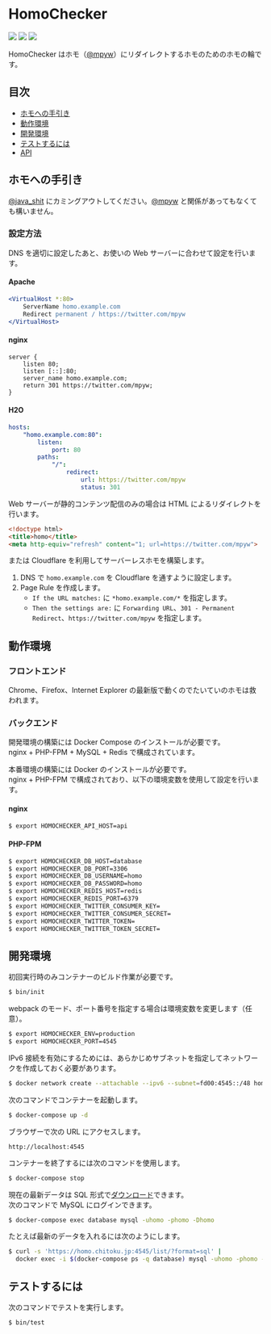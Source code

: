 HomoChecker
===========

[![][workflow-badge]][workflow-link]
[![][climate-badge]][climate-link]
[![][homo-badge]][homo-link]

HomoChecker はホモ（[@mpyw](https://twitter.com/mpyw)）にリダイレクトするホモのためのホモの輪です。

## 目次

- [ホモへの手引き](#ホモへの手引き)
- [動作環境](#動作環境)
- [開発環境](#開発環境)
- [テストするには](#テストするには)
- [API](/api/README.md)

## ホモへの手引き

[@java\_shit](https://twitter.com/java_shit) にカミングアウトしてください。[@mpyw](https://twitter.com/mpyw) と関係があってもなくても構いません。

### 設定方法

DNS を適切に設定したあと、お使いの Web サーバーに合わせて設定を行います。

#### Apache

```apache
<VirtualHost *:80>
    ServerName homo.example.com
    Redirect permanent / https://twitter.com/mpyw
</VirtualHost>
```

#### nginx

```nginx
server {
    listen 80;
    listen [::]:80;
    server_name homo.example.com;
    return 301 https://twitter.com/mpyw;
}
```

#### H2O

```yaml
hosts:
    "homo.example.com:80":
        listen:
            port: 80
        paths:
            "/":
                redirect:
                    url: https://twitter.com/mpyw
                    status: 301
```

Web サーバーが静的コンテンツ配信のみの場合は HTML によるリダイレクトを行います。

```html
<!doctype html>
<title>homo</title>
<meta http-equiv="refresh" content="1; url=https://twitter.com/mpyw">
```

または Cloudflare を利用してサーバーレスホモを構築します。

1. DNS で `homo.example.com` を Cloudflare を通すように設定します。
2. Page Rule を作成します。
    - `If the URL matches:` に `*homo.example.com/*` を指定します。
    - `Then the settings are:` に `Forwarding URL`、`301 - Permanent Redirect`、`https://twitter.com/mpyw` を指定します。

## 動作環境

### フロントエンド

Chrome、Firefox、Internet Explorer の最新版で動くのでたいていのホモは救われます。

### バックエンド

開発環境の構築には Docker Compose のインストールが必要です。  
nginx + PHP-FPM + MySQL + Redis で構成されています。

本番環境の構築には Docker のインストールが必要です。  
nginx + PHP-FPM で構成されており、以下の環境変数を使用して設定を行います。

#### nginx

```sh
$ export HOMOCHECKER_API_HOST=api
```

#### PHP-FPM

```sh
$ export HOMOCHECKER_DB_HOST=database
$ export HOMOCHECKER_DB_PORT=3306
$ export HOMOCHECKER_DB_USERNAME=homo
$ export HOMOCHECKER_DB_PASSWORD=homo
$ export HOMOCHECKER_REDIS_HOST=redis
$ export HOMOCHECKER_REDIS_PORT=6379
$ export HOMOCHECKER_TWITTER_CONSUMER_KEY=
$ export HOMOCHECKER_TWITTER_CONSUMER_SECRET=
$ export HOMOCHECKER_TWITTER_TOKEN=
$ export HOMOCHECKER_TWITTER_TOKEN_SECRET=
```

## 開発環境

初回実行時のみコンテナーのビルド作業が必要です。

```sh
$ bin/init
```

webpack のモード、ポート番号を指定する場合は環境変数を変更します（任意）。

```sh
$ export HOMOCHECKER_ENV=production
$ export HOMOCHECKER_PORT=4545
```

IPv6 接続を有効にするためには、あらかじめサブネットを指定してネットワークを作成しておく必要があります。

```sh
$ docker network create --attachable --ipv6 --subnet=fd00:4545::/48 homochecker_ipv6
```

次のコマンドでコンテナーを起動します。

```sh
$ docker-compose up -d
```

ブラウザーで次の URL にアクセスします。

```
http://localhost:4545
```

コンテナーを終了するには次のコマンドを使用します。

```sh
$ docker-compose stop
```

現在の最新データは SQL 形式で[ダウンロード](https://homo.chitoku.jp:4545/list/?format=sql)できます。  
次のコマンドで MySQL にログインできます。

```sh
$ docker-compose exec database mysql -uhomo -phomo -Dhomo
```

たとえば最新のデータを入れるには次のようにします。

```sh
$ curl -s 'https://homo.chitoku.jp:4545/list/?format=sql' |
  docker exec -i $(docker-compose ps -q database) mysql -uhomo -phomo -Dhomo
```

## テストするには

次のコマンドでテストを実行します。

```sh
$ bin/test
```

[workflow-link]:    https://github.com/chitoku-k/HomoChecker/actions?query=branch:master                                           
[workflow-badge]:   https://img.shields.io/github/workflow/status/chitoku-k/HomoChecker/CI%20Workflow/master.svg?style=flat-square&logo=github
[climate-link]:     https://codeclimate.com/github/chitoku-k/HomoChecker/maintainability
[climate-badge]:    https://img.shields.io/codeclimate/maintainability/chitoku-k/HomoChecker.svg?style=flat-square&logo=code-climate
[homo-link]:        https://homo.chitoku.jp:4545
[homo-badge]:       https://homo.chitoku.jp:4545/badge/?style=flat-square
